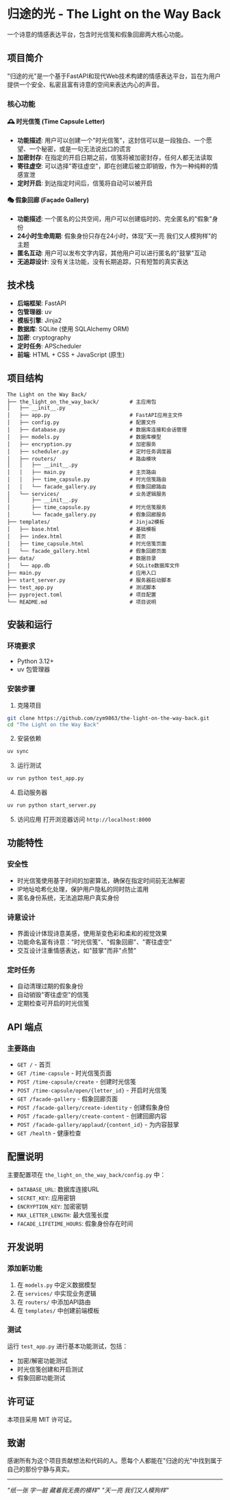 # 归途的光 - The Light on the Way Back

一个诗意的情感表达平台，包含时光信笺和假象回廊两大核心功能。

## 项目简介

"归途的光"是一个基于FastAPI和现代Web技术构建的情感表达平台，旨在为用户提供一个安全、私密且富有诗意的空间来表达内心的声音。

### 核心功能

#### 🕰️ 时光信笺 (Time Capsule Letter)
- **功能描述**: 用户可以创建一个"时光信笺"，这封信可以是一段独白、一个愿望、一个秘密，或是一句无法说出口的谎言
- **加密封存**: 在指定的开启日期之前，信笺将被加密封存，任何人都无法读取
- **寄往虚空**: 可以选择"寄往虚空"，即在创建后被立即销毁，作为一种纯粹的情感宣泄
- **定时开启**: 到达指定时间后，信笺将自动可以被开启

#### 🎭 假象回廊 (Façade Gallery)
- **功能描述**: 一个匿名的公共空间，用户可以创建临时的、完全匿名的"假象"身份
- **24小时生命周期**: 假象身份只存在24小时，体现"天一亮 我们又人模狗样"的主题
- **匿名互动**: 用户可以发布文字内容，其他用户可以进行匿名的"鼓掌"互动
- **无追踪设计**: 没有关注功能，没有长期追踪，只有短暂的真实表达

## 技术栈

- **后端框架**: FastAPI
- **包管理器**: uv
- **模板引擎**: Jinja2
- **数据库**: SQLite (使用 SQLAlchemy ORM)
- **加密**: cryptography
- **定时任务**: APScheduler
- **前端**: HTML + CSS + JavaScript (原生)

## 项目结构

```
The Light on the Way Back/
├── the_light_on_the_way_back/          # 主应用包
│   ├── __init__.py
│   ├── app.py                          # FastAPI应用主文件
│   ├── config.py                       # 配置文件
│   ├── database.py                     # 数据库连接和会话管理
│   ├── models.py                       # 数据库模型
│   ├── encryption.py                   # 加密服务
│   ├── scheduler.py                    # 定时任务调度器
│   ├── routers/                        # 路由模块
│   │   ├── __init__.py
│   │   ├── main.py                     # 主页路由
│   │   ├── time_capsule.py             # 时光信笺路由
│   │   └── facade_gallery.py           # 假象回廊路由
│   └── services/                       # 业务逻辑服务
│       ├── __init__.py
│       ├── time_capsule.py             # 时光信笺服务
│       └── facade_gallery.py           # 假象回廊服务
├── templates/                          # Jinja2模板
│   ├── base.html                       # 基础模板
│   ├── index.html                      # 首页
│   ├── time_capsule.html               # 时光信笺页面
│   └── facade_gallery.html             # 假象回廊页面
├── data/                               # 数据目录
│   └── app.db                          # SQLite数据库文件
├── main.py                             # 应用入口
├── start_server.py                     # 服务器启动脚本
├── test_app.py                         # 测试脚本
├── pyproject.toml                      # 项目配置
└── README.md                           # 项目说明
```

## 安装和运行

### 环境要求
- Python 3.12+
- uv 包管理器

### 安装步骤

1. 克隆项目
```bash
git clone https://github.com/zym9863/the-light-on-the-way-back.git
cd "The Light on the Way Back"
```

2. 安装依赖
```bash
uv sync
```

3. 运行测试
```bash
uv run python test_app.py
```

4. 启动服务器
```bash
uv run python start_server.py
```

5. 访问应用
打开浏览器访问 `http://localhost:8000`

## 功能特性

### 安全性
- 时光信笺使用基于时间的加密算法，确保在指定时间前无法解密
- IP地址哈希化处理，保护用户隐私的同时防止滥用
- 匿名身份系统，无法追踪用户真实身份

### 诗意设计
- 界面设计体现诗意美感，使用渐变色彩和柔和的视觉效果
- 功能命名富有诗意："时光信笺"、"假象回廊"、"寄往虚空"
- 交互设计注重情感表达，如"鼓掌"而非"点赞"

### 定时任务
- 自动清理过期的假象身份
- 自动销毁"寄往虚空"的信笺
- 定期检查可开启的时光信笺

## API 端点

### 主要路由
- `GET /` - 首页
- `GET /time-capsule` - 时光信笺页面
- `POST /time-capsule/create` - 创建时光信笺
- `POST /time-capsule/open/{letter_id}` - 开启时光信笺
- `GET /facade-gallery` - 假象回廊页面
- `POST /facade-gallery/create-identity` - 创建假象身份
- `POST /facade-gallery/create-content` - 创建回廊内容
- `POST /facade-gallery/applaud/{content_id}` - 为内容鼓掌
- `GET /health` - 健康检查

## 配置说明

主要配置项在 `the_light_on_the_way_back/config.py` 中：

- `DATABASE_URL`: 数据库连接URL
- `SECRET_KEY`: 应用密钥
- `ENCRYPTION_KEY`: 加密密钥
- `MAX_LETTER_LENGTH`: 最大信笺长度
- `FACADE_LIFETIME_HOURS`: 假象身份存在时间

## 开发说明

### 添加新功能
1. 在 `models.py` 中定义数据模型
2. 在 `services/` 中实现业务逻辑
3. 在 `routers/` 中添加API路由
4. 在 `templates/` 中创建前端模板

### 测试
运行 `test_app.py` 进行基本功能测试，包括：
- 加密/解密功能测试
- 时光信笺创建和开启测试
- 假象回廊功能测试

## 许可证

本项目采用 MIT 许可证。

## 致谢

感谢所有为这个项目贡献想法和代码的人。愿每个人都能在"归途的光"中找到属于自己的那份宁静与真实。

---

*"纸一张 字一脏 藏着我无畏的模样"*
*"天一亮 我们又人模狗样"*